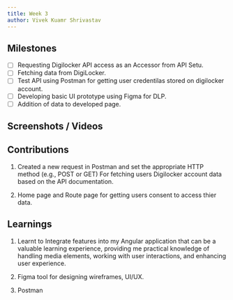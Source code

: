 ```yaml
---
title: Week 3
author: Vivek Kuamr Shrivastav
---
```


## Milestones

- [ ] Requesting Digilocker API access as an Accessor from API Setu.
- [ ] Fetching data from DigiLocker.
- [ ] Test API using Postman for getting user credentilas stored on digilocker account.
- [ ] Developing basic UI prototype using Figma for DLP.
- [ ] Addition of data to developed page.

## Screenshots / Videos

## Contributions

1. Created a new request in Postman and set the appropriate HTTP method (e.g., POST or GET) For fetching users Digilocker account data based on the API documentation.

2. Home page and Route page for getting users consent to access thier data.

## Learnings

1. Learnt to Integrate  features into my Angular application that can be a valuable learning experience, providing me practical knowledge of handling media elements, working with user interactions, and enhancing user experience.

2. Figma tool for designing wireframes, UI/UX.

3. Postman
